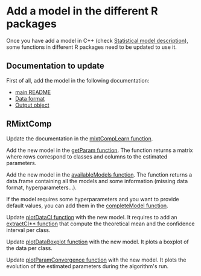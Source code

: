 # Add a model in the different R packages

Once you have add a model in C++ (check [Statistical model description](./howToAddModel.md)), some functions in different R packages need to be updated to use it.

## Documentation to update

First of all, add the model in the following documentation:

* [main README](../../README.md)
* [Data format](./dataFormat.md)
* [Output object](./objectOutput.md)

## RMixtComp

Update the documentation in the [mixtCompLearn function](../../RMixtComp/R/MIXTCOMP_mixtCompLearn.R).

Add the new model in the [getParam function](../../RMixtCompUtilities/R/MIXTCOMP_getParam.R). The function returns a matrix where rows correspond to classes and columns to the estimated parameters.

Add the new model in the [availableModels function](../../RMixtCompUtilities/R/MIXTCOMP_misc.R). The function returns a data.frame containing all the models and some information (missing data format, hyperparameters...).

If the model requires some hyperparameters and you want to provide default values, you can add them in the [completeModel function](../../RMixtCompUtilities/R/MIXTCOMP_formatData.R).

Update [plotDataCI function](../../RMixtCompUtilities/R/PLOT_plotUnivariateDistributions.R) with the new model. It requires to add an [extractCI** function](../../RMixtCompUtilities/R/PLOT_extractCIbounds.R) that compute the theoretical mean and the confidence interval per class.

Update [plotDataBoxplot function](../../RMixtCompUtilities/R/PLOT_plotUnivariateBoxplots.R) with the new model. It plots a boxplot of the data per class.

Update [plotParamConvergence function](../../RMixtCompUtilities/R/PLOT_plotConvergence.R) with the new model. It plots the evolution of the estimated parameters during the algorithm's run.
